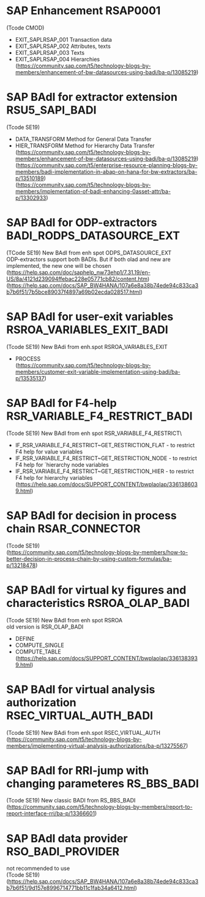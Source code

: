 # SAP Enhancement RSAP0001
(Tcode CMOD)
+ EXIT_SAPLRSAP_001   Transaction data
+ EXIT_SAPLRSAP_002   Attributes, texts
+ EXIT_SAPLRSAP_003   Texts
+ EXIT_SAPLRSAP_004   Hierarchies\
(https://community.sap.com/t5/technology-blogs-by-members/enhancement-of-bw-datasources-using-badi/ba-p/13085219)

# SAP BAdI for extractor extension RSU5_SAPI_BADI
(Tcode SE19)
+ DATA_TRANSFORM    Method for General Data Transfer
+ HIER_TRANSFORM    Method for Hierarchy Data Transfer\
(https://community.sap.com/t5/technology-blogs-by-members/enhancement-of-bw-datasources-using-badi/ba-p/13085219)\
(https://community.sap.com/t5/enterprise-resource-planning-blogs-by-members/badi-implementation-in-abap-on-hana-for-bw-extractors/ba-p/13510189)\
(https://community.sap.com/t5/technology-blogs-by-members/implementation-of-badi-enhancing-0asset-attr/ba-p/13302933)

# SAP BAdI for ODP-extractors BADI_RODPS_DATASOURCE_EXT
(TCode SE19) New BAdI from enh spot ODPS_DATASOURCE_EXT\
ODP-extractors support both BADIs. But if both olad and new are implemented, the new one will be chosen\
(https://help.sap.com/doc/saphelp_nw73ehp1/7.31.19/en-US/8a/4121d239094ffebac228e05771cb82/content.htm)\
(https://help.sap.com/docs/SAP_BW4HANA/107a6e8a38b74ede94c833ca3b7b6f51/7b5bce89037f4897a69b02ecda028517.html)

# SAP BAdI for user-exit variables RSROA_VARIABLES_EXIT_BADI
(Tcode SE19) New BAdi from enh.spot RSROA_VARIABLES_EXIT
+ PROCESS\
(https://community.sap.com/t5/technology-blogs-by-members/customer-exit-variable-implementation-using-badi/ba-p/13535137)

# SAP BAdI for F4-help RSR_VARIABLE_F4_RESTRICT_BADI
(Tcode SE19) New BAdI from enh spot RSR_VARIABLE_F4_RESTRICT\
+ IF_RSR_VARIABLE_F4_RESTRICT~GET_RESTRICTION_FLAT  -  to restrict F4 help for value variables
+ IF_RSR_VARIABLE_F4_RESTRICT~GET_RESTRICTION_NODE  -  to restrict F4 help for ´hierarchy node variables
+ IF_RSR_VARIABLE_F4_RESTRICT~GET_RESTRICTION_HIER  -  to restrict F4 help for hierarchy variables\
(https://help.sap.com/docs/SUPPORT_CONTENT/bwplaolap/3361386039.html)

# SAP BAdI for decision in process chain RSAR_CONNECTOR
(Tcode SE19)\
(https://community.sap.com/t5/technology-blogs-by-members/how-to-better-decision-in-process-chain-by-using-custom-formulas/ba-p/13218478)

# SAP BAdI for virtual ky figures and characteristics RSROA_OLAP_BADI
(Tcode SE19) New BAdI from enh spot RSROA\
old version is RSR_OLAP_BADI
+ DEFINE
+ COMPUTE_SINGLE
+ COMPUTE_TABLE\
(https://help.sap.com/docs/SUPPORT_CONTENT/bwplaolap/3361383939.html)

# SAP BAdI for virtual analysis authorization RSEC_VIRTUAL_AUTH_BADI
(Tcode SE19) New BAdi from enh.spot RSEC_VIRTUAL_AUTH
(https://community.sap.com/t5/technology-blogs-by-members/implementing-virtual-analysis-authorizations/ba-p/13275567)

# SAP BAdI for RRI-jump with changing parameteres RS_BBS_BADI
(Tcode SE19) New classic BADI from RS_BBS_BADI\
(https://community.sap.com/t5/technology-blogs-by-members/report-to-report-interface-rri/ba-p/13366601)

# SAP BAdI data provider RSO_BADI_PROVIDER
not recommended to use\
(Tcode SE19)\
(https://help.sap.com/docs/SAP_BW4HANA/107a6e8a38b74ede94c833ca3b7b6f51/9d157e8996714771bb11c1fab34a6412.html)

